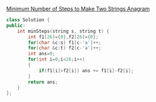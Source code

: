 [Minimum Number of Steps to Make Two Strings Anagram](https://leetcode.com/problems/minimum-number-of-steps-to-make-two-strings-anagram/)
```cpp
class Solution {
public:
    int minSteps(string s, string t) {
        int f1[26]={0},f2[26]={0};
        for(char &c:s) f1[c-'a']++;
        for(char &c:t) f2[c-'a']++;
        int ans=0;
        for(int i=0;i<26;i++)
        {
            if(f1[i]>f2[i]) ans += f1[i]-f2[i];
        }
        return ans;
    }
};
```
